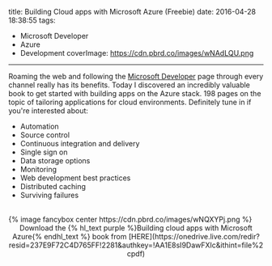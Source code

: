 title: Building Cloud apps with Microsoft Azure (Freebie)
date: 2016-04-28 18:38:55
tags:
- Microsoft Developer
- Azure
- Development
coverImage: https://cdn.pbrd.co/images/wNAdLQU.png
---

Roaming the web and following the [Microsoft Developer](https://twitter.com/msdev) page through every channel really has its benefits. Today I discovered an incredibly valuable book to get started with building apps on the Azure stack. 198 pages on the topic of tailoring applications for cloud environments<!-- more -->. Definitely tune in if you're interested about:
<br>

- Automation
- Source control
- Continuous integration and delivery 
- Single sign on
- Data storage options
- Monitoring
- Web development best practices 
- Distributed caching  
- Surviving failures 
<br>
{% image fancybox center https://cdn.pbrd.co/images/wNQXYPj.png %}

<center>Download the {% hl_text purple %}Building cloud apps with Microsoft Azure{% endhl_text %} book from [HERE](https://onedrive.live.com/redir?resid=237E9F72C4D765FF!2281&authkey=!AA1E8sI9DawFXIc&ithint=file%2cpdf)</center>

